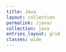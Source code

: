 ```yaml
---
title: Java
layout: collection
permalink: /java/
collection: java
entries_layout: grid
classes: wide
---
```

